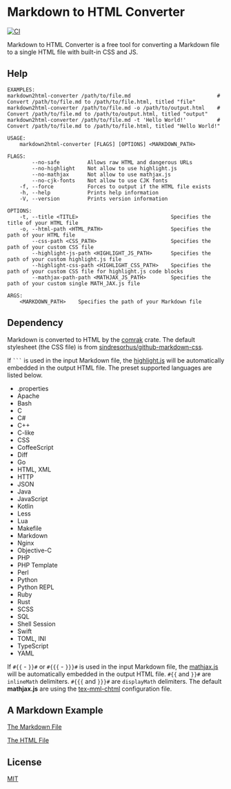 Markdown to HTML Converter
====================

[![CI](https://github.com/magiclen/markdown2html-converter/actions/workflows/ci.yml/badge.svg)](https://github.com/magiclen/markdown2html-converter/actions/workflows/ci.yml)

Markdown to HTML Converter is a free tool for converting a Markdown file to a single HTML file with built-in CSS and JS.

## Help

```
EXAMPLES:
markdown2html-converter /path/to/file.md                            # Convert /path/to/file.md to /path/to/file.html, titled "file"
markdown2html-converter /path/to/file.md -o /path/to/output.html    # Convert /path/to/file.md to /path/to/output.html, titled "output"
markdown2html-converter /path/to/file.md -t 'Hello World!'          # Convert /path/to/file.md to /path/to/file.html, titled "Hello World!"

USAGE:
    markdown2html-converter [FLAGS] [OPTIONS] <MARKDOWN_PATH>

FLAGS:
        --no-safe         Allows raw HTML and dangerous URLs
        --no-highlight    Not allow to use highlight.js
        --no-mathjax      Not allow to use mathjax.js
        --no-cjk-fonts    Not allow to use CJK fonts
    -f, --force           Forces to output if the HTML file exists
    -h, --help            Prints help information
    -V, --version         Prints version information

OPTIONS:
    -t, --title <TITLE>                              Specifies the title of your HTML file
    -o, --html-path <HTML_PATH>                      Specifies the path of your HTML file
        --css-path <CSS_PATH>                        Specifies the path of your custom CSS file
        --highlight-js-path <HIGHLIGHT_JS_PATH>      Specifies the path of your custom highlight.js file
        --highlight-css-path <HIGHLIGHT_CSS_PATH>    Specifies the path of your custom CSS file for highlight.js code blocks
        --mathjax-path-path <MATHJAX_JS_PATH>        Specifies the path of your custom single MATH_JAX.js file

ARGS:
    <MARKDOWN_PATH>    Specifies the path of your Markdown file
```

## Dependency

Markdown is converted to HTML by the [comrak](https://crates.io/crates/comrak) crate. The default stylesheet (the CSS file) is from [sindresorhus/github-markdown-css](https://github.com/sindresorhus/github-markdown-css). 

If ` ``` ` is used in the input Markdown file, the [highlight.js](https://highlightjs.org/) will be automatically embedded in the output HTML file. The preset supported languages are listed below.

* .properties
* Apache
* Bash
* C
* C#
* C++
* C-like
* CSS
* CoffeeScript
* Diff
* Go
* HTML, XML
* HTTP
* JSON
* Java
* JavaScript
* Kotlin
* Less
* Lua
* Makefile
* Markdown
* Nginx
* Objective-C
* PHP
* PHP Template
* Perl
* Python
* Python REPL
* Ruby
* Rust
* SCSS
* SQL
* Shell Session
* Swift
* TOML, INI
* TypeScript
* YAML

If `#{{` - `}}#` or `#{{{` - `}}}#` is used in the input Markdown file, the [mathjax.js](https://www.mathjax.org/) will be automatically embedded in the output HTML file. `#{{` and `}}#` are `inlineMath` delimiters. `#{{{` and `}}}#` are `displayMath` delimiters. The default **mathjax.js** are using the [tex-mml-chtml](http://docs.mathjax.org/en/latest/web/components/combined.html#tex-mml-chtml) configuration file.

## A Markdown Example

[The Markdown File](https://github.com/magiclen/markdown2html-converter/blob/master/example.md)

[The HTML File](https://jsfiddle.net/magiclen/jgs324w0/latest)

## License

[MIT](LICENSE)